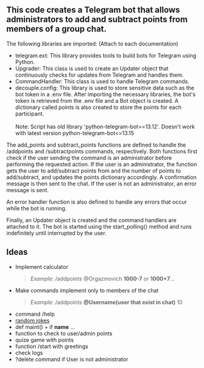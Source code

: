 ## This code creates a Telegram bot that allows administrators to add and subtract points from members of a group chat.



The following libraries are imported: (Attach to each documentation)

- telegram.ext: This library provides tools to build bots for Telegram using Python.
- Upgrader: This class is used to create an Updater object that continuously checks for updates from Telegram and handles them.
- CommandHandler: This class is used to handle Telegram commands.
- decouple.config: This library is used to store sensitive data such as the bot token in a .env file.
After importing the necessary libraries, the bot's token is retrieved from the .env file and a Bot object is created. A dictionary called points is also created to store the points for each participant.<br><br>
Note: Script has old library 'python-telegram-bot==13.12'. Doesn't work with latest version python-telegram-bot<=13.15<br>

The add_points and subtract_points functions are defined to handle the /addpoints and /subtractpoints commands, respectively. Both functions first check if the user sending the command is an administrator before performing the requested action. If the user is an administrator, the function gets the user to add/subtract points from and the number of points to add/subtract, and updates the points dictionary accordingly. A confirmation message is then sent to the chat. If the user is not an administrator, an error message is sent.

An error handler function is also defined to handle any errors that occur while the bot is running.

Finally, an Updater object is created and the command handlers are attached to it. The bot is started using the start_polling() method and runs indefinitely until interrupted by the user.


## Ideas
- Implement calculator
    > *Example*: /addpoints  @Orgazmovich  **1000-7** or **1000+7**...
- Make commands implement only to members of the chat 
    >*Example*: /addpoints  **@Username(user that exist in chat)** 10
- command /help
- [random jokes](https://api-ninjas.com/api/jokes)
- def maint() + if __name__ ...
- function to check to user/admin points
- quize game with points
- function /start with greetings
- check logs
- ?delete command if User is not administrator

